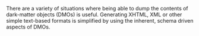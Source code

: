 There are a variety of situations where being able to dump the contents of dark-matter objects (DMOs) is useful. Generating XHTML, XML or other simple text-based formats is simplified by using the inherent, schema driven aspects of DMOs.